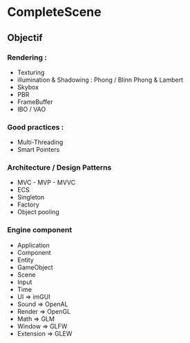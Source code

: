 # CompleteScene

## Objectif

### Rendering :
- Texturing
- illumination & Shadowing : Phong / Blinn Phong & Lambert
- Skybox
- PBR
- FrameBuffer
- IBO / VAO

### Good practices :
- Multi-Threading
- Smart Pointers

### Architecture / Design Patterns
- MVC - MVP - MVVC
- ECS
- Singleton
- Factory
- Object pooling

### Engine component
- Application
- Component
- Entity
- GameObject
- Scene
- Input
- Time
- UI => imGUI
- Sound => OpenAL
- Render => OpenGL
- Math => GLM
- Window => GLFW
- Extension => GLEW